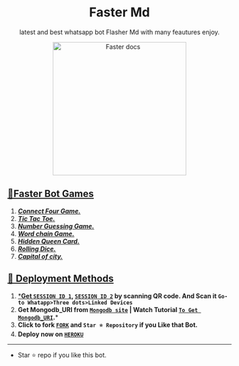 # <h1 align="center"> Faster Md</h1> 
<p align="center"> latest and best whatsapp bot Flasher Md with many feautures enjoy. </p>

<p align="center">
  <a href="https://youtube.com/@confronter._">
    <img alt="Faster docs" height="300" src="https://telegra.ph/file/f13c6afdf910acbed809d.jpg">


🌿Faster Bot Games
---
1. ***Connect Four Game.***
2.  ***Tic Tac Toe.***
3.  ***Number Guessing Game.***
4.  ***Word chain Game.***
5.  ***Hidden Queen Card.***
6.  ***Rolling Dice.***
6.  ***Capital of city.***
##

 





  
 
🌿 Deployment Methods
---
1.  ***Get [`SESSION ID 1`](https://replit.com/@SuhailTechInfo/Suhail-Md?v=1), [`SESSION ID 2`](https://replit.com/@SuhailTechInfo/Secktor-Bot?v=1) by scanning QR code. And Scan it `Go-to Whatapp>Three dots>Linked Devices`**
2.  **Get Mongodb_URI from [`Mongodb site`](https://www.mongodb.com/) | Watch Tutorial [`To Get Mongodb_URI`](https://youtu.be/6rnftFl0fAI).***
3.  **Click to fork [`FORK`](https://github.com/Confronter/Faster-Md/fork) and `Star ⭐ Repository` if you Like that Bot.**
4.  **Deploy now on [`HEROKU`](https://dashboard.heroku.com/new?template=https://github.com/Confronter/Faster-Md)**
---

- Star ⭐ repo if you like this bot.
